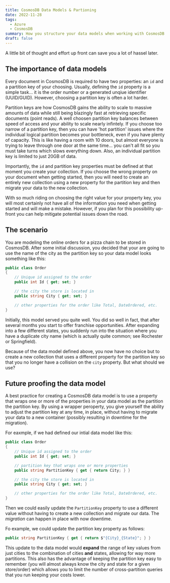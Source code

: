 ```yaml
---
title: CosmosDB Data Models & Partioning
date: 2022-11-28
tags:
  - Azure
  - CosmosDB
summary: How you structure your data models when working with CosmosDB can make future adjustments much easier.
draft: false
---
```


A little bit of thought and effort up front can save you a lot of hassel later.

## The importance of data models

Every document in CosmosDB is required to have two properties: an `id` and a partition
key of your choosing. Usually, defining the `id` property is a simple task... it
is the order number or a generated unqiue identifier (UUID/GUID). However, choosing
a partition key is often a lot harder.

Partition keys are how CosmosDB gains the ability to scale to massive amounts of
data while still being blazingly fast at retrieving specific documents (point
reads). A well choosen partition key balances between speed of access and your
ability to scale nearly infintely. If you choose too narrow of a partition key,
then you can have 'hot partition' issues where the individual logical partition
becomes your bottleneck, even if you have plenty of capacity. This is like having
a room with 10 doors, but almost everyone is trying to leave through one door at
the same time... you can't all fit so you must take turns which slows everything
down. Also, an individual partition key is limited to just 20GB of data.

Importantly, the `id` and partition key properties must be defined at that moment
you create your collection. If you choose the wrong property on your document when
getting started, then you will need to create an entirely new collection using a
new property for the partition key and then migrate your data to the new collection.

With so much riding on choosing the right value for your property key, you will
most certainly not have all of the information you need when getting started and
will make a mistake. However, if you plan for this possibility up-front you can
help mitigate potential issues down the road.

## The scenario

You are modeling the online orders for a pizza chain to be stored in CosmosDB.
After some initial discussion, you decided that your are going to use the name
of the city as the partition key so your data model looks something like this:

``` csharp
public class Order
{
	// Unique id assigned to the order
	public int Id { get; set; }

	// the city the store is located in
	public string City { get; set; }

	// other properties for the order like Total, DateOrdered, etc.
}
```

Initially, this model served you quite well. You did so well in fact, that after
several months you start to offer franchise opportunities. After expanding into
a few different states, you suddenly run into the situation where you have a
duplicate city name (which is actually quite common; see Rochester or Springfield).

Because of the data model defined above, you now have no choice but to create a
new collection that uses a different property for the partition key so that you
no longer have a collision on the `city` property. But what should we use?

## Future proofing the data model

A best practice for creating a CosmosDB data model is to use a property that
wraps one or more of the properties in your data model as the partition the
partition key. By using a wrapper peroperty, you give yourself the ability to
adjust the partition key at any time, in place, without having to migrate your
data to a new container (possibly resulting in downtime for the migration).

For eaxmple, if we had defined our intial data model like this:

``` csharp
public class Order
{
	// Unique id assigned to the order
	public int Id { get; set; }

	// partition key that wraps one or more properties
	public string PartitionKey { get { return City; } }

	// the city the store is located in
	public string City { get; set; }

	// other properties for the order like Total, DateOrdered, etc.
}
```

Then we could easily update the `PartitionKey` property to use a different value
without having to create a new collection and migrate our data. The *migration*
can happen in place with now downtime.

Fo example, we could update the partition key property as follows:

``` csharp
public string PartitionKey { get { return $"{City}_{State}"; } }
```

This update to the data model would **expand** the range of key values from just
cities to the combination of cities **and** states, allowing for way more partitions.
This also has the advantage of keeping the partition key easy to remember (you
will almost always know the city and state for a given store/order) which allows
you to limit the number of cross-partition queries that you run keeping your costs
lower.